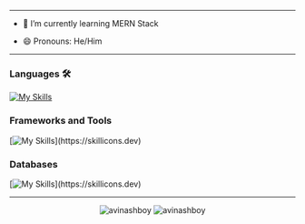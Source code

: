 <!-- ### Hi there, I'm avinash 👋 <img src="https://komarev.com/ghpvc/?username=avinashboy&label=Profile%20views&color=0e75b6&style=flat" alt="avinashboy" />  -->
	

<hr>


- 🌱 I’m currently learning MERN Stack
<!-- - 💬 Ask me about ... -->
<!-- - 📫 How to reach me: ... -->
- 😄 Pronouns: He/Him

<!-- - ⚡ Fun fact: I.. -->

<hr>

### Languages 🛠
[![My Skills](https://skillicons.dev/icons?i=nodejs,python)](https://skillicons.dev)

### Frameworks and Tools
[![My Skills](https://skillicons.dev/icons?i=git,react,express,heroku,netlify,)](https://skillicons.dev)


### Databases
[![My Skills](https://skillicons.dev/icons?i=mongodb,postgres,)](https://skillicons.dev)

<hr>

<p align="center">
	<img src="https://github-readme-stats.vercel.app/api?username=avinashboy&show_icons=true&locale=en&theme=dark" alt="avinashboy" />
  	<img src="https://github-readme-stats.vercel.app/api/top-langs?username=avinashboy&show_icons=true&locale=en&layout=compact&theme=dark" alt="avinashboy" />
</p>


